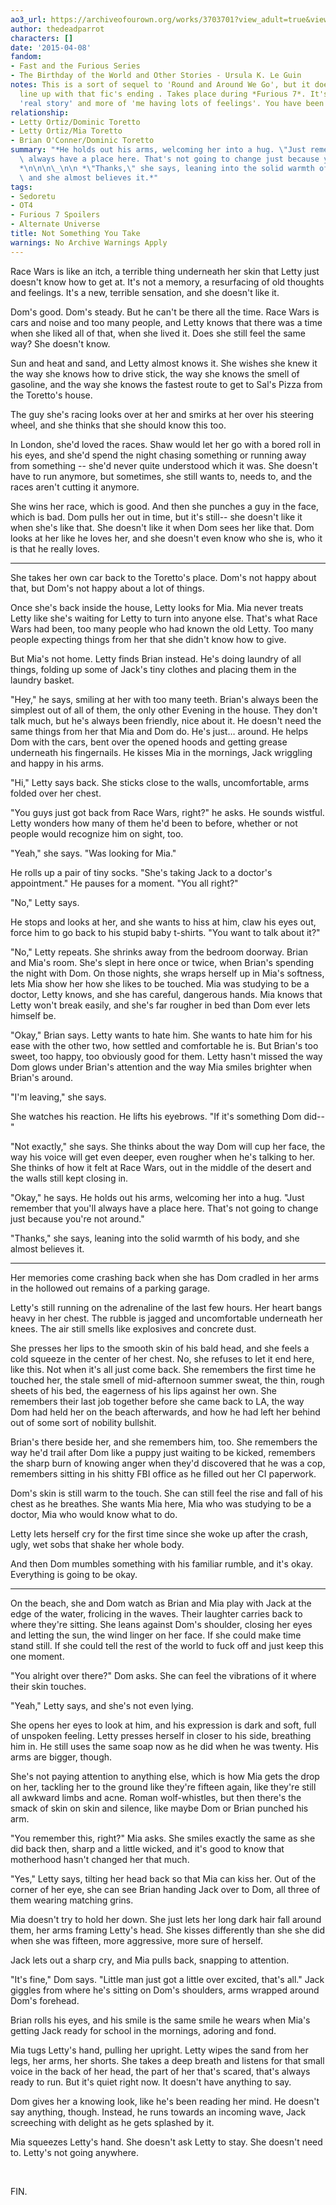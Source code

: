 ```yaml
---
ao3_url: https://archiveofourown.org/works/3703701?view_adult=true&view_full_work=true
author: thedeadparrot
characters: []
date: '2015-04-08'
fandom:
- Fast and the Furious Series
- The Birthday of the World and Other Stories - Ursula K. Le Guin
notes: This is a sort of sequel to 'Round and Around We Go', but it doesn't exactly
  line up with that fic's ending . Takes place during *Furious 7*. It's less of a
  'real story' and more of 'me having lots of feelings'. You have been warned.
relationship:
- Letty Ortiz/Dominic Toretto
- Letty Ortiz/Mia Toretto
- Brian O'Conner/Dominic Toretto
summary: "*He holds out his arms, welcoming her into a hug. \"Just remember that you'll\
  \ always have a place here. That's not going to change just because you're not around.\"\
  *\n\n\n\_\n\n *\"Thanks,\" she says, leaning into the solid warmth of his body,\
  \ and she almost believes it.*"
tags:
- Sedoretu
- OT4
- Furious 7 Spoilers
- Alternate Universe
title: Not Something You Take
warnings: No Archive Warnings Apply
---
```


Race Wars is like an itch, a terrible thing underneath her skin that Letty just doesn't know how to get at. It's not a memory, a resurfacing of old thoughts and feelings. It's a new, terrible sensation, and she doesn't like it.

Dom's good. Dom's steady. But he can't be there all the time. Race Wars is cars and noise and too many people, and Letty knows that there was a time when she liked all of that, when she lived it. Does she still feel the same way? She doesn't know.

Sun and heat and sand, and Letty almost knows it. She wishes she knew it the way she knows how to drive stick, the way she knows the smell of gasoline, and the way she knows the fastest route to get to Sal's Pizza from the Toretto's house.

The guy she's racing looks over at her and smirks at her over his steering wheel, and she thinks that she should know this too. 

In London, she'd loved the races. Shaw would let her go with a bored roll in his eyes, and she'd spend the night chasing something or running away from something -- she'd never quite understood which it was. She doesn't have to run anymore, but sometimes, she still wants to, needs to, and the races aren't cutting it anymore.

She wins her race, which is good. And then she punches a guy in the face, which is bad. Dom pulls her out in time, but it's still-- she doesn't like it when she's like that. She doesn't like it when Dom sees her like that. Dom looks at her like he loves her, and she doesn't even know who she is, who it is that he really loves.

---

She takes her own car back to the Toretto's place. Dom's not happy about that, but Dom's not happy about a lot of things. 

Once she's back inside the house, Letty looks for Mia. Mia never treats Letty like she's waiting for Letty to turn into anyone else. That's what Race Wars had been, too many people who had known the old Letty. Too many people expecting things from her that she didn't know how to give.

But Mia's not home. Letty finds Brian instead. He's doing laundry of all things, folding up some of Jack's tiny clothes and placing them in the laundry basket.

"Hey," he says, smiling at her with too many teeth. Brian's always been the simplest out of all of them, the only other Evening in the house. They don't talk much, but he's always been friendly, nice about it. He doesn't need the same things from her that Mia and Dom do. He's just… around. He helps Dom with the cars, bent over the opened hoods and getting grease underneath his fingernails. He kisses Mia in the mornings, Jack wriggling and happy in his arms.

"Hi," Letty says back. She sticks close to the walls, uncomfortable, arms folded over her chest.

"You guys just got back from Race Wars, right?" he asks. He sounds wistful. Letty wonders how many of them he'd been to before, whether or not people would recognize him on sight, too.

"Yeah," she says. "Was looking for Mia."

He rolls up a pair of tiny socks. "She's taking Jack to a doctor's appointment." He pauses for a moment. "You all right?"

"No," Letty says.

He stops and looks at her, and she wants to hiss at him, claw his eyes out, force him to go back to his stupid baby t-shirts. "You want to talk about it?"

"No," Letty repeats. She shrinks away from the bedroom doorway. Brian and Mia's room. She's slept in here once or twice, when Brian's spending the night with Dom. On those nights, she wraps herself up in Mia's softness, lets Mia show her how she likes to be touched. Mia was studying to be a doctor, Letty knows, and she has careful, dangerous hands. Mia knows that Letty won't break easily, and she's far rougher in bed than Dom ever lets himself be.

"Okay," Brian says. Letty wants to hate him. She wants to hate him for his ease with the other two, how settled and comfortable he is. But Brian's too sweet, too happy, too obviously good for them. Letty hasn't missed the way Dom glows under Brian's attention and the way Mia smiles brighter when Brian's around.

"I'm leaving," she says.

She watches his reaction. He lifts his eyebrows. "If it's something Dom did--"

"Not exactly," she says. She thinks about the way Dom will cup her face, the way his voice will get even deeper, even rougher when he's talking to her. She thinks of how it felt at Race Wars, out in the middle of the desert and the walls still kept closing in.

"Okay," he says. He holds out his arms, welcoming her into a hug. "Just remember that you'll always have a place here. That's not going to change just because you're not around."

"Thanks," she says, leaning into the solid warmth of his body, and she almost believes it.

---

Her memories come crashing back when she has Dom cradled in her arms in the hollowed out remains of a parking garage.

Letty's still running on the adrenaline of the last few hours. Her heart bangs heavy in her chest. The rubble is jagged and uncomfortable underneath her knees. The air still smells like explosives and concrete dust.

She presses her lips to the smooth skin of his bald head, and she feels a cold squeeze in the center of her chest. No, she refuses to let it end here, like this. Not when it's all just come back. She remembers the first time he touched her, the stale smell of mid-afternoon summer sweat, the thin, rough sheets of his bed, the eagerness of his lips against her own. She remembers their last job together before she came back to LA, the way Dom had held her on the beach afterwards, and how he had left her behind out of some sort of nobility bullshit.

Brian's there beside her, and she remembers him, too. She remembers the way he'd trail after Dom like a puppy just waiting to be kicked, remembers the sharp burn of knowing anger when they'd discovered that he was a cop, remembers sitting in his shitty FBI office as he filled out her CI paperwork. 

Dom's skin is still warm to the touch. She can still feel the rise and fall of his chest as he breathes. She wants Mia here, Mia who was studying to be a doctor, Mia who would know what to do.

Letty lets herself cry for the first time since she woke up after the crash, ugly, wet sobs that shake her whole body.

And then Dom mumbles something with his familiar rumble, and it's okay. Everything is going to be okay.

---

On the beach, she and Dom watch as Brian and Mia play with Jack at the edge of the water, frolicing in the waves. Their laughter carries back to where they're sitting. She leans against Dom's shoulder, closing her eyes and letting the sun, the wind linger on her face. If she could make time stand still. If she could tell the rest of the world to fuck off and just keep this one moment.

"You alright over there?" Dom asks. She can feel the vibrations of it where their skin touches.

"Yeah," Letty says, and she's not even lying.

She opens her eyes to look at him, and his expression is dark and soft, full of unspoken feeling. Letty presses herself in closer to his side, breathing him in. He still uses the same soap now as he did when he was twenty. His arms are bigger, though.

She's not paying attention to anything else, which is how Mia gets the drop on her, tackling her to the ground like they're fifteen again, like they're still all awkward limbs and acne. Roman wolf-whistles, but then there's the smack of skin on skin and silence, like maybe Dom or Brian punched his arm.

"You remember this, right?" Mia asks. She smiles exactly the same as she did back then, sharp and a little wicked, and it's good to know that motherhood hasn't changed her that much.

"Yes," Letty says, tilting her head back so that Mia can kiss her. Out of the corner of her eye, she can see Brian handing Jack over to Dom, all three of them wearing matching grins.

Mia doesn't try to hold her down. She just lets her long dark hair fall around them, her arms framing Letty's head. She kisses differently than she she did when she was fifteen, more aggressive, more sure of herself.

Jack lets out a sharp cry, and Mia pulls back, snapping to attention.

"It's fine," Dom says. "Little man just got a little over excited, that's all." Jack giggles from where he's sitting on Dom's shoulders, arms wrapped around Dom's forehead.

Brian rolls his eyes, and his smile is the same smile he wears when Mia's getting Jack ready for school in the mornings, adoring and fond.

Mia tugs Letty's hand, pulling her upright. Letty wipes the sand from her legs, her arms, her shorts. She takes a deep breath and listens for that small voice in the back of her head, the part of her that's scared, that's always ready to run. But it's quiet right now. It doesn't have anything to say.

Dom gives her a knowing look, like he's been reading her mind. He doesn't say anything, though. Instead, he runs towards an incoming wave, Jack screeching with delight as he gets splashed by it.

Mia squeezes Letty's hand. She doesn't ask Letty to stay. She doesn't need to. Letty's not going anywhere.

 

FIN.